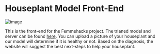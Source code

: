# Houseplant Model Front-End

![image](https://github.com/penelopelarkin/Houseplant-Model-Frontend/assets/125135975/5c6c5108-f9c0-49c7-8f93-5fbf5853f28e)

This is the front-end for the Femmehacks project. The trianed model and server can be found [here](https://github.com/penelopelarkin/Houseplant-Model). You can upload a picture of your houseplant and our model will determine if it is healthy or not. Based on the diagnosis, the website will suggest the best next-steps to help your houseplant. 
